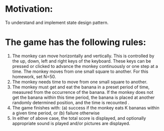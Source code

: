 Motivation:
==============================================

To understand and implement state design pattern.

The game has the following rules:
==============================================

1. The monkey can move horizontally and vertically. This is controlled by the up, down, left and right keys
   of the keyboard. These keys can be pressed or clicked to advance the monkey continuously or one step at
   a time. The monkey moves from one small square to another. For this homework, set N=50.
2. The monkey needs time to move from one small square to another.
3. The monkey must get and eat the banana in a preset period of time, measured from the occurrence of the
   banana. If the monkey does not get the banana within this time period, the banana is placed at another
   randomly determined position, and the time is recounted .
4. The game finishes with:
   (a) success if the monkey eats K bananas within a given time period, or
   (b) failure otherwise
5. In either of above case, the total score is displayed, and optionally appropriate sound is played and/or
   pictures are displayed.